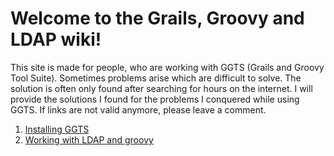 # Welcome to the Grails, Groovy and LDAP wiki!

This site is made for people, who are working with GGTS (Grails and Groovy Tool Suite). Sometimes problems arise which are difficult to solve. The solution is often only found after searching for hours on the internet. I will provide the solutions I found for the problems I conquered while using GGTS. If links are not valid anymore, please leave a comment. 

1. [Installing GGTS](Installing-GGTS)
2. [Working with LDAP and groovy](Groovy-LDAP-Tutorial)
